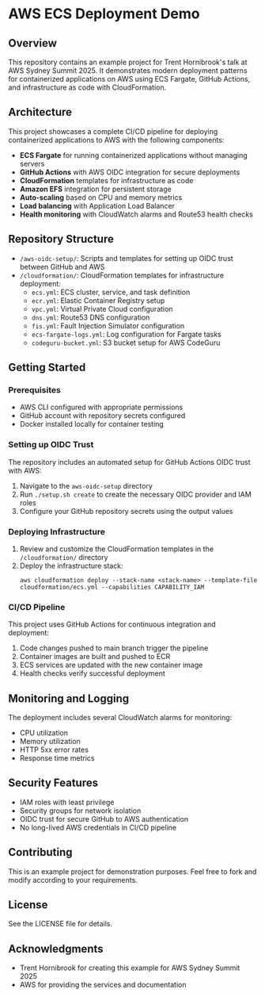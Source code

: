 # AWS ECS Deployment Demo

## Overview
This repository contains an example project for Trent Hornibrook's talk at AWS Sydney Summit 2025. It demonstrates modern deployment patterns for containerized applications on AWS using ECS Fargate, GitHub Actions, and infrastructure as code with CloudFormation.

## Architecture

This project showcases a complete CI/CD pipeline for deploying containerized applications to AWS with the following components:

- **ECS Fargate** for running containerized applications without managing servers
- **GitHub Actions** with AWS OIDC integration for secure deployments
- **CloudFormation** templates for infrastructure as code
- **Amazon EFS** integration for persistent storage
- **Auto-scaling** based on CPU and memory metrics
- **Load balancing** with Application Load Balancer
- **Health monitoring** with CloudWatch alarms and Route53 health checks

## Repository Structure

- `/aws-oidc-setup/`: Scripts and templates for setting up OIDC trust between GitHub and AWS
- `/cloudformation/`: CloudFormation templates for infrastructure deployment:
  - `ecs.yml`: ECS cluster, service, and task definition
  - `ecr.yml`: Elastic Container Registry setup
  - `vpc.yml`: Virtual Private Cloud configuration
  - `dns.yml`: Route53 DNS configuration
  - `fis.yml`: Fault Injection Simulator configuration
  - `ecs-fargate-logs.yml`: Log configuration for Fargate tasks
  - `codeguru-bucket.yml`: S3 bucket setup for AWS CodeGuru

## Getting Started

### Prerequisites
- AWS CLI configured with appropriate permissions
- GitHub account with repository secrets configured
- Docker installed locally for container testing

### Setting up OIDC Trust

The repository includes an automated setup for GitHub Actions OIDC trust with AWS:

1. Navigate to the `aws-oidc-setup` directory
2. Run `./setup.sh create` to create the necessary OIDC provider and IAM roles
3. Configure your GitHub repository secrets using the output values

### Deploying Infrastructure

1. Review and customize the CloudFormation templates in the `/cloudformation/` directory
2. Deploy the infrastructure stack:
   ```
   aws cloudformation deploy --stack-name <stack-name> --template-file cloudformation/ecs.yml --capabilities CAPABILITY_IAM
   ```

### CI/CD Pipeline

This project uses GitHub Actions for continuous integration and deployment:

1. Code changes pushed to main branch trigger the pipeline
2. Container images are built and pushed to ECR
3. ECS services are updated with the new container image
4. Health checks verify successful deployment

## Monitoring and Logging

The deployment includes several CloudWatch alarms for monitoring:
- CPU utilization
- Memory utilization
- HTTP 5xx error rates
- Response time metrics

## Security Features

- IAM roles with least privilege
- Security groups for network isolation
- OIDC trust for secure GitHub to AWS authentication
- No long-lived AWS credentials in CI/CD pipeline

## Contributing

This is an example project for demonstration purposes. Feel free to fork and modify according to your requirements.

## License

See the LICENSE file for details.

## Acknowledgments

- Trent Hornibrook for creating this example for AWS Sydney Summit 2025
- AWS for providing the services and documentation